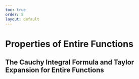 ```yaml
---
toc: true
order: 5
layout: default
---
```


# Properties of Entire Functions

## The Cauchy Integral Formula and Taylor Expansion for Entire Functions

